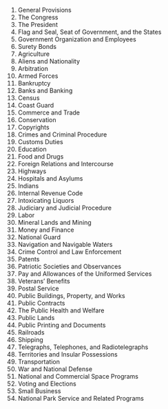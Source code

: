 1. General Provisions
2. The Congress
3. The President
4. Flag and Seal, Seat of Government, and the States
5. Government Organization and Employees
6. Surety Bonds
7. Agriculture
8. Aliens and Nationality
9. Arbitration
10. Armed Forces
11. Bankruptcy
12. Banks and Banking
13. Census
14. Coast Guard
15. Commerce and Trade
16. Conservation
17. Copyrights
18. Crimes and Criminal Procedure
19. Customs Duties
20. Education
21. Food and Drugs
22. Foreign Relations and Intercourse
23. Highways
24. Hospitals and Asylums
25. Indians
26. Internal Revenue Code
27. Intoxicating Liquors
28. Judiciary and Judicial Procedure
29. Labor
30. Mineral Lands and Mining
31. Money and Finance
32. National Guard
33. Navigation and Navigable Waters
34. Crime Control and Law Enforcement
35. Patents
36. Patriotic Societies and Observances
37. Pay and Allowances of the Uniformed Services
38. Veterans’ Benefits
39. Postal Service
40. Public Buildings, Property, and Works
41. Public Contracts
42. The Public Health and Welfare
43. Public Lands
44. Public Printing and Documents
45. Railroads
46. Shipping
47. Telegraphs, Telephones, and Radiotelegraphs
48. Territories and Insular Possessions
49. Transportation
50. War and National Defense
51. National and Commercial Space Programs
52. Voting and Elections
53. Small Business
54. National Park Service and Related Programs